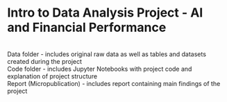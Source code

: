 # Intro to Data Analysis Project - AI and Financial Performance
<br/> Data folder - includes original raw data as well as tables and datasets created during the project
<br/> Code folder - includes Jupyter Notebooks with project code and explanation of project structure
<br/> Report (Micropublication) - includes report containing main findings of the project
